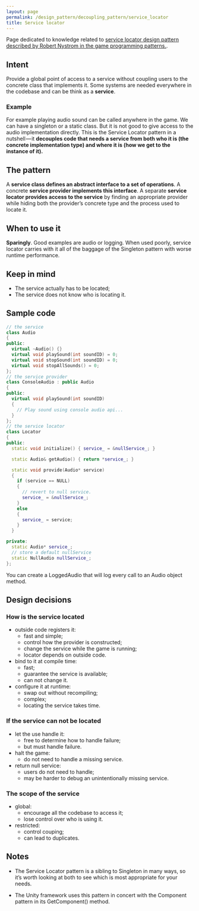 ```yaml
---
layout: page
permalink: /design_pattern/decoupling_pattern/service_locator
title: Service locator
---
```


Page dedicated to knowledge related to [service locator design pattern described by Robert Nystrom in the game programming patterns.](https://gameprogrammingpatterns.com/service-locator.html).

## Intent

Provide a global point of access to a service without coupling users to the concrete class that implements it. Some systems are needed everywhere in the codebase and can be think as a **service**.

### Example

For example playing audio sound can be called anywhere in the game. We can have a singleton or a static class. But it is not good to give access to the audio implementation directly. This is the Service Locator pattern in a nutshell — it **decouples code that needs a service from both who it is (the concrete implementation type) and where it is (how we get to the instance of it).**

## The pattern

A **service class defines an abstract interface to a set of operations**. A concrete **service provider implements this interface**. A separate **service locator provides access to the service** by finding an appropriate provider while hiding both the provider’s concrete type and the process used to locate it.

## When to use it

**Sparingly**. Good examples are audio or logging. When used poorly, service locator carries with it all of the baggage of the Singleton pattern with worse runtime performance.

## Keep in mind

- The service actually has to be located;
- The service does not know who is locating it.

## Sample code

```cpp
// the service
class Audio
{
public:
  virtual ~Audio() {}
  virtual void playSound(int soundID) = 0;
  virtual void stopSound(int soundID) = 0;
  virtual void stopAllSounds() = 0;
};
// the service provider
class ConsoleAudio : public Audio
{
public:
  virtual void playSound(int soundID)
  {
    // Play sound using console audio api...
  }
};
// the service locator
class Locator
{
public:
  static void initialize() { service_ = &nullService_; }

  static Audio& getAudio() { return *service_; }

  static void provide(Audio* service)
  {
    if (service == NULL)
    {
      // revert to null service.
      service_ = &nullService_;
    }
    else
    {
      service_ = service;
    }
  }

private:
  static Audio* service_;
  // store a default nullService
  static NullAudio nullService_;
};
```

You can create a LoggedAudio that will log every call to an Audio object method.

## Design decisions

### How is the service located

- outside code registers it:
    - fast and simple;
    - control how the provider is constructed;
    - change the service while the game is running;
    - locator depends on outside code.
- bind to it at compile time:
    - fast;
    - guarantee the service is available;
    - can not change it.
- configure it at runtime:
    - swap out without recompiling;
    - complex;
    - locating the service takes time.

### If the service can not be located

- let the use handle it:
    - free to determine how to handle failure;
    - but must handle failure.
- halt the game:
    - do not need to handle a missing service.
- return null service:
    - users do not need to handle;
    - may be harder to debug an unintentionally missing service.

### The scope of the service

- global:
    - encourage all the codebase to access it;
    - lose control over who is using it.
- restricted:
    - control couping;
    - can lead to duplicates.

## Notes

- The Service Locator pattern is a sibling to Singleton in many ways, so it’s worth looking at both to see which is most appropriate for your needs.

- The Unity framework uses this pattern in concert with the Component pattern in its GetComponent() method.

